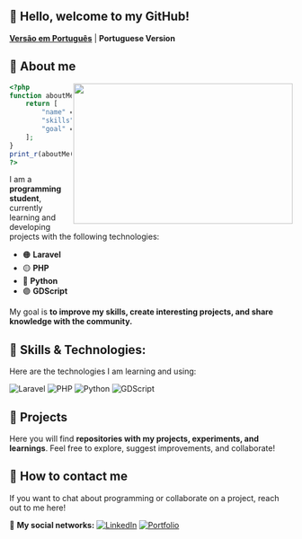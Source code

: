 ## 👋 Hello, welcome to my GitHub!

[**Versão em Português**](./READMEPTBR.md) | **Portuguese Version**

## 🔧 About me
<img align="right" width="390" height="250" src="https://i.pinimg.com/originals/2a/53/65/2a53651a35816f499270d8275fd5318f.gif" />

```php
<?php
function aboutMe() {
    return [
        "name" => "Allyster Costa",
        "skills" => ["Laravel", "PHP", "Python", "GDScript"],
        "goal" => "Improve skills and share knowledge"
    ];
}
print_r(aboutMe());
?>
```

I am a **programming student**, currently learning and developing projects with the following technologies:
- 🟠 **Laravel**
- 🟡 **PHP**
- 🔵 **Python**
- 🟣 **GDScript**

My goal is **to improve my skills, create interesting projects, and share knowledge with the community.**

## 🎯 Skills & Technologies:
Here are the technologies I am learning and using:

![Laravel](https://img.shields.io/badge/Laravel-FF2D20?style=for-the-badge&logo=laravel&logoColor=white)
![PHP](https://img.shields.io/badge/PHP-777BB4?style=for-the-badge&logo=php&logoColor=white)
![Python](https://img.shields.io/badge/Python-3776AB?style=for-the-badge&logo=python&logoColor=white)
![GDScript](https://img.shields.io/badge/GDScript-478CBF?style=for-the-badge&logo=godot-engine&logoColor=white)

## 🚀 Projects
Here you will find **repositories with my projects, experiments, and learnings**. 
Feel free to explore, suggest improvements, and collaborate!

## 📱 How to contact me
If you want to chat about programming or collaborate on a project, reach out to me here!

🔗 **My social networks:**
[![LinkedIn](https://img.shields.io/badge/LinkedIn-0A66C2?style=for-the-badge&logo=linkedin&logoColor=white)](https://www.linkedin.com/in/allystermarques/)
[![Portfolio](https://img.shields.io/badge/Portfolio-000000?style=for-the-badge&logo=github&logoColor=white)](https://github.com/AllysterCosta)

